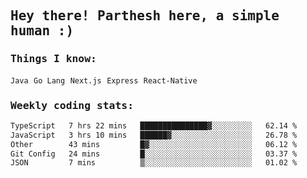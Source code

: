 <samp>
    <h2>Hey there! Parthesh here, a simple human :)</h2>
    <h3>Things I know: </h3>
    <code>Java</code> <code>Go Lang</code> <code>Next.js</code> <code>Express</code> <code>React-Native</code>
    <h3>Weekly coding stats:</h3>
<!--START_SECTION:waka-->

```txt
TypeScript   7 hrs 22 mins   ███████████████▓░░░░░░░░░   62.14 %
JavaScript   3 hrs 10 mins   ██████▓░░░░░░░░░░░░░░░░░░   26.78 %
Other        43 mins         █▓░░░░░░░░░░░░░░░░░░░░░░░   06.12 %
Git Config   24 mins         █░░░░░░░░░░░░░░░░░░░░░░░░   03.37 %
JSON         7 mins          ▒░░░░░░░░░░░░░░░░░░░░░░░░   01.02 %
```

<!--END_SECTION:waka-->
</samp>
